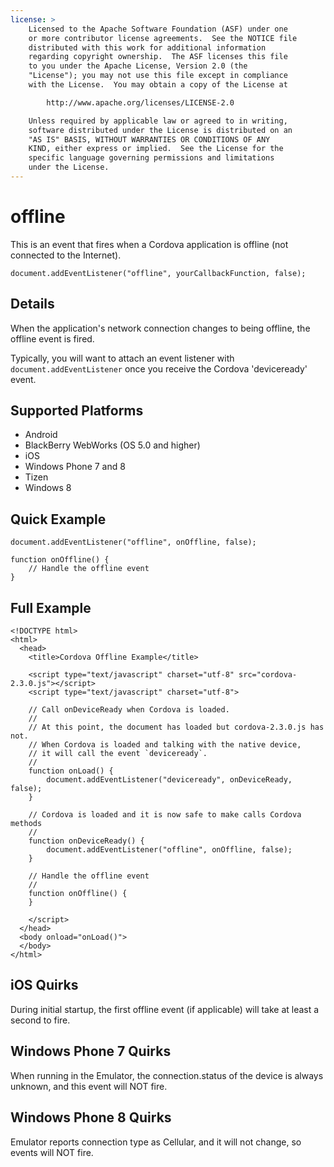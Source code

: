 ```yaml
---
license: >
    Licensed to the Apache Software Foundation (ASF) under one
    or more contributor license agreements.  See the NOTICE file
    distributed with this work for additional information
    regarding copyright ownership.  The ASF licenses this file
    to you under the Apache License, Version 2.0 (the
    "License"); you may not use this file except in compliance
    with the License.  You may obtain a copy of the License at

        http://www.apache.org/licenses/LICENSE-2.0

    Unless required by applicable law or agreed to in writing,
    software distributed under the License is distributed on an
    "AS IS" BASIS, WITHOUT WARRANTIES OR CONDITIONS OF ANY
    KIND, either express or implied.  See the License for the
    specific language governing permissions and limitations
    under the License.
---
```


offline
===========

This is an event that fires when a Cordova application is offline (not connected to the Internet).

    document.addEventListener("offline", yourCallbackFunction, false);

Details
-------

When the application's network connection changes to being offline, the offline event is fired.  

Typically, you will want to attach an event listener with `document.addEventListener` once you receive the Cordova 'deviceready' event.

Supported Platforms
-------------------

- Android
- BlackBerry WebWorks (OS 5.0 and higher)
- iOS
- Windows Phone 7 and 8
- Tizen
- Windows 8

Quick Example
-------------

    document.addEventListener("offline", onOffline, false);

    function onOffline() {
        // Handle the offline event
    }

Full Example
------------

    <!DOCTYPE html>
    <html>
      <head>
        <title>Cordova Offline Example</title>

        <script type="text/javascript" charset="utf-8" src="cordova-2.3.0.js"></script>
        <script type="text/javascript" charset="utf-8">

        // Call onDeviceReady when Cordova is loaded.
        //
        // At this point, the document has loaded but cordova-2.3.0.js has not.
        // When Cordova is loaded and talking with the native device,
        // it will call the event `deviceready`.
        //
        function onLoad() {
            document.addEventListener("deviceready", onDeviceReady, false);
        }

        // Cordova is loaded and it is now safe to make calls Cordova methods
        //
        function onDeviceReady() {
		    document.addEventListener("offline", onOffline, false);
        }

        // Handle the offline event
        //
        function onOffline() {
        }

        </script>
      </head>
      <body onload="onLoad()">
      </body>
    </html>

iOS Quirks
--------------------------
During initial startup, the first offline event (if applicable) will take at least a second to fire.

Windows Phone 7 Quirks
--------------------------
When running in the Emulator, the connection.status of the device is always unknown, and this event will NOT fire.

Windows Phone 8 Quirks
--------------------------
Emulator reports connection type as Cellular, and it will not change, so events will NOT fire.
